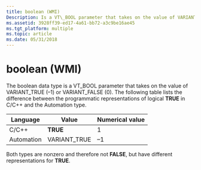 ```yaml
---
title: boolean (WMI)
Description: Is a VT\_BOOL parameter that takes on the value of VARIANT\_TRUE (&\#8211;1) or VARIANT\_FALSE (0).
ms.assetid: 3928ff39-ed17-4a61-bb72-a3c9be16ae45
ms.tgt_platform: multiple
ms.topic: article
ms.date: 05/31/2018
---
```


# boolean (WMI)

The boolean data type is a VT\_BOOL parameter that takes on the value of VARIANT\_TRUE (–1) or VARIANT\_FALSE (0). The following table lists the difference between the programmatic representations of logical **TRUE** in C/C++ and the Automation type.

| Language   | Value         | Numerical value |
|------------|---------------|-----------------|
| C/C++      | **TRUE**      | 1               |
| Automation | VARIANT\_TRUE | –1              |

Both types are nonzero and therefore not **FALSE**, but have different representations for **TRUE**.